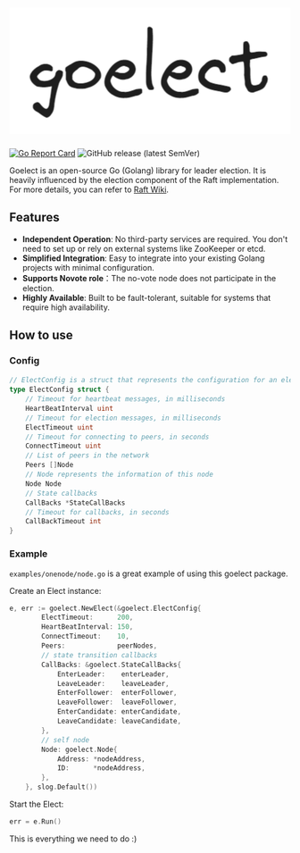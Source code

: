 <h1 align="center" style="border-bottom: none">
    <a><img alt="goelect" src="/docs/goelect-logo.svg"></a>
</h1>

[![Go Report Card](https://goreportcard.com/badge/github.com/danl5/goelect)](https://goreportcard.com/report/github.com/danl5/goelect) ![GitHub release (latest SemVer)](https://img.shields.io/github/v/release/danl5/goelect?sort=semver)

Goelect is an open-source Go (Golang) library for leader election. It is heavily influenced by the election component of the Raft implementation. For more details, you can refer to [Raft Wiki](https://en.wikipedia.org/wiki/Raft_(algorithm)).

## Features
* **Independent Operation**: No third-party services are required. You don't need to set up or rely on external systems like ZooKeeper or etcd.
* **Simplified Integration**: Easy to integrate into your existing Golang projects with minimal configuration.
* **Supports Novote role**：The no-vote node does not participate in the election.
* **Highly Available**: Built to be fault-tolerant, suitable for systems that require high availability.

## How to use
### Config
```go
// ElectConfig is a struct that represents the configuration for an election.
type ElectConfig struct {
    // Timeout for heartbeat messages, in milliseconds
    HeartBeatInterval uint
    // Timeout for election messages, in milliseconds
    ElectTimeout uint
    // Timeout for connecting to peers, in seconds
    ConnectTimeout uint
    // List of peers in the network
    Peers []Node
    // Node represents the information of this node
    Node Node
    // State callbacks
    CallBacks *StateCallBacks
    // Timeout for callbacks, in seconds
    CallBackTimeout int
}
```
### Example
`examples/onenode/node.go` is a great example of using this goelect package. 

Create an Elect instance:
```go
e, err := goelect.NewElect(&goelect.ElectConfig{
		ElectTimeout:      200,
		HeartBeatInterval: 150,
		ConnectTimeout:    10,
		Peers:             peerNodes,
		// state transition callbacks
		CallBacks: &goelect.StateCallBacks{
			EnterLeader:    enterLeader,
			LeaveLeader:    leaveLeader,
			EnterFollower:  enterFollower,
			LeaveFollower:  leaveFollower,
			EnterCandidate: enterCandidate,
			LeaveCandidate: leaveCandidate,
		},
		// self node
		Node: goelect.Node{
			Address: *nodeAddress,
			ID:      *nodeAddress,
		},
	}, slog.Default())
```
Start the Elect:
```go
err = e.Run()
```
This is everything we need to do :)
